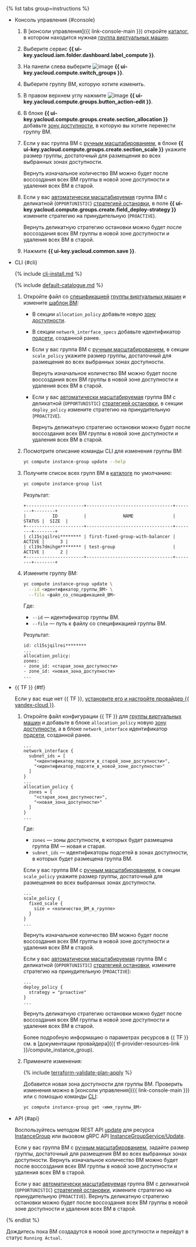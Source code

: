 {% list tabs group=instructions %}

- Консоль управления {#console}

  1. В [консоли управления]({{ link-console-main }}) откройте [каталог](../../resource-manager/concepts/resources-hierarchy.md#folder), в котором находится нужная [группа виртуальных машин](../../compute/concepts/instance-groups/index.md).
  1. Выберите сервис **{{ ui-key.yacloud.iam.folder.dashboard.label_compute }}**.
  1. На панели слева выберите ![image](../../_assets/console-icons/layers-3-diagonal.svg) **{{ ui-key.yacloud.compute.switch_groups }}**.
  1. Выберите группу ВМ, которую хотите изменить.
  1. В правом верхнем углу нажмите ![image](../../_assets/console-icons/pencil.svg) **{{ ui-key.yacloud.compute.groups.button_action-edit }}**.
  1. В блоке **{{ ui-key.yacloud.compute.groups.create.section_allocation }}** добавьте [зону доступности](../../overview/concepts/geo-scope.md), в которую вы хотите перенести группу ВМ. 
  1. Если у вас группа ВМ с [ручным масштабированием](../../compute/concepts/instance-groups/scale.md#fixed-scale), в блоке **{{ ui-key.yacloud.compute.groups.create.section_scale }}** укажите размер группы, достаточный для размещения во всех выбранных зонах доступности.

     Вернуть изначальное количество ВМ можно будет после воссоздания всех ВМ группы в новой зоне доступности и удаления всех ВМ в старой.
  1. Если у вас [автоматически масштабируемая](../../compute/concepts/instance-groups/scale.md#auto-scale) группа ВМ с деликатной (`OPPORTUNISTIC`) [стратегией остановки](../../compute/concepts/instance-groups/policies/deploy-policy.md#strategy), в поле **{{ ui-key.yacloud.compute.groups.create.field_deploy-strategy }}** измените стратегию на принудительную (`PROACTIVE`).

     Вернуть деликатную стратегию остановки можно будет после воссоздания всех ВМ группы в новой зоне доступности и удаления всех ВМ в старой.
  1. Нажмите **{{ ui-key.yacloud.common.save }}**.

- CLI {#cli}

  {% include [cli-install.md](../cli-install.md) %}

  {% include [default-catalogue.md](../default-catalogue.md) %}

  1. Откройте файл со [спецификацией](../../compute/concepts/instance-groups/specification.md) [группы виртуальных машин](../../compute/concepts/instance-groups/index.md) и измените [шаблон ВМ](../../compute/concepts/instance-groups/instance-template.md):
     * В секции `allocation_policy` добавьте новую [зону доступности](../../overview/concepts/geo-scope.md).
     * В секции `network_interface_specs` добавьте идентификатор [подсети](../../vpc/concepts/network.md#subnet), созданной ранее.
     * Если у вас группа ВМ с [ручным масштабированием](../../compute/concepts/instance-groups/scale.md#fixed-scale), в секции `scale_policy` укажите размер группы, достаточный для размещения во всех выбранных зонах доступности.

       Вернуть изначальное количество ВМ можно будет после воссоздания всех ВМ группы в новой зоне доступности и удаления всех ВМ в старой.
     * Если у вас [автоматически масштабируемая](../../compute/concepts/instance-groups/scale.md#auto-scale) группа ВМ с деликатной (`OPPORTUNISTIC`) [стратегией остановки](../../compute/concepts/instance-groups/policies/deploy-policy.md#strategy), в секции `deploy_policy` измените стратегию на принудительную (`PROACTIVE`).

       Вернуть деликатную стратегию остановки можно будет после воссоздания всех ВМ группы в новой зоне доступности и удаления всех ВМ в старой.
  1. Посмотрите описание команды CLI для изменения группы ВМ:

     ```bash
     yc compute instance-group update --help
     ```

  1. Получите список всех групп ВМ в [каталоге](../../resource-manager/concepts/resources-hierarchy.md#folder) по умолчанию:

     ```bash
     yc compute instance-group list
     ```

     Результат:

     ```text
     +----------------------+---------------------------------+--------+--------+
     |          ID          |              NAME               | STATUS |  SIZE  |
     +----------------------+---------------------------------+--------+--------+
     | cl15sjqilrei******** | first-fixed-group-with-balancer | ACTIVE |      3 |
     | cl19s7dmihgm******** | test-group                      | ACTIVE |      2 |
     +----------------------+---------------------------------+--------+--------+
     ```

  1. Измените группу ВМ:

     ```bash
     yc compute instance-group update \
       --id <идентификатор_группы_ВМ> \
       --file <файл_со_спецификацией_ВМ>
     ```

     Где:
     * `--id` — идентификатор группы ВМ.
     * `--file` — путь к файлу со спецификацией группы ВМ.

     Результат:

     ```text
     id: cl15sjqilrei********
     ...
     allocation_policy:
     zones:
     - zone_id: <старая_зона_доступности>
     - zone_id: <новая_зона_доступности>
     ...
     ```

- {{ TF }} {#tf}

  Если у вас еще нет {{ TF }}, [установите его и настройте провайдер {{ yandex-cloud }}](../../tutorials/infrastructure-management/terraform-quickstart.md#install-terraform).
  1. Откройте файл конфигурации {{ TF }} для [группы виртуальных машин](../../compute/concepts/instance-groups/index.md) и добавьте в блоке `allocation_policy` новую [зону доступности](../../overview/concepts/geo-scope.md), а в блоке `network_interface` идентификатор [подсети](../../vpc/concepts/network.md#subnet), созданной ранее.

     ```hcl
     ...
     network_interface {
       subnet_ids = [
         "<идентификатор_подсети_в_старой_зоне_доступности>",
         "<идентификатор_подсети_в_новой_зоне_доступности>"
       ]
     }
     ...
     allocation_policy {
       zones = [
         "<старая_зона_доступности>",
         "<новая_зона_доступности>"
       ]
     }
     ...
     ```

     Где:
     * `zones` — зоны доступности, в которых будет размещена группа ВМ — новая и старая.
     * `subnet_ids` — идентификаторы подсетей в зонах доступности, в которых будет размещена группа ВМ.

     Если у вас группа ВМ с [ручным масштабированием](../../compute/concepts/instance-groups/scale.md#fixed-scale), в секции `scale_policy` укажите размер группы, достаточный для размещения во всех выбранных зонах доступности.

     ```hcl
     ...
     scale_policy {
       fixed_scale {
         size = <количество_ВМ_в_группе>
       }
     }
     ...
     ```

     Вернуть изначальное количество ВМ можно будет после воссоздания всех ВМ группы в новой зоне доступности и удаления всех ВМ в старой.

     Если у вас [автоматически масштабируемая](../../compute/concepts/instance-groups/scale.md#auto-scale) группа ВМ с деликатной (`OPPORTUNISTIC`) [стратегией остановки](../../compute/concepts/instance-groups/policies/deploy-policy.md#strategy), измените стратегию на принудительную (`PROACTIVE`):

     ```hcl
     ...
     deploy_policy {
       strategy = "proactive" 
     }
     ...
     ```

     Вернуть деликатную стратегию остановки можно будет после воссоздания всех ВМ группы в новой зоне доступности и удаления всех ВМ в старой.

     Более подробную информацию о параметрах ресурсов в {{ TF }} см. в [документации провайдера]({{ tf-provider-resources-link }}/compute_instance_group).
  1. Примените изменения:

     {% include [terraform-validate-plan-apply](../../_tutorials/_tutorials_includes/terraform-validate-plan-apply.md) %}

     Добавится новая зона доступности для группы ВМ. Проверить изменения можно в [консоли управления]({{ link-console-main }}) или с помощью команды [CLI](../../cli/quickstart.md):

     ```bash
     yc compute instance-group get <имя_группы_ВМ>
     ```

- API {#api}

  Воспользуйтесь методом REST API [update](../../compute/api-ref/InstanceGroup/update.md) для ресурса [InstanceGroup](../../compute/api-ref/InstanceGroup/index.md) или вызовом gRPC API [InstanceGroupService/Update](../../compute/api-ref/grpc/instance_group_service.md#Update).

  Если у вас группа ВМ с [ручным масштабированием](../../compute/concepts/instance-groups/scale.md#fixed-scale), задайте размер группы, достаточный для размещения ВМ во всех выбранных зонах доступности. Вернуть изначальное количество ВМ можно будет после воссоздания всех ВМ группы в новой зоне доступности и удаления всех ВМ в старой.

  Если у вас [автоматически масштабируемая](../../compute/concepts/instance-groups/scale.md#auto-scale) группа ВМ с деликатной (`OPPORTUNISTIC`) [стратегией остановки](../../compute/concepts/instance-groups/policies/deploy-policy.md#strategy), измените стратегию на принудительную (`PROACTIVE`). Вернуть деликатную стратегию остановки можно будет после воссоздания всех ВМ группы в новой зоне доступности и удаления всех ВМ в старой.

{% endlist %}

Дождитесь пока ВМ создадутся в новой зоне доступности и перейдут в статус `Running Actual`.